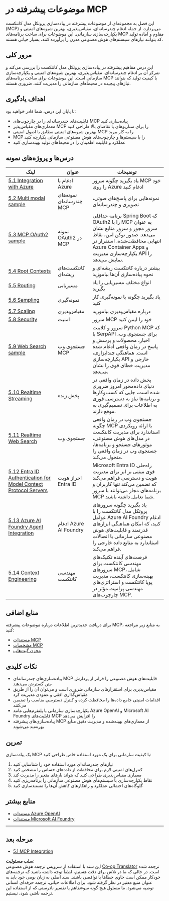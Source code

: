 <!--
CO_OP_TRANSLATOR_METADATA:
{
  "original_hash": "a5c1d9e9856024d23da4a65a847c75ac",
  "translation_date": "2025-07-18T07:10:50+00:00",
  "source_file": "05-AdvancedTopics/README.md",
  "language_code": "fa"
}
-->
# موضوعات پیشرفته در MCP

این فصل به مجموعه‌ای از موضوعات پیشرفته در پیاده‌سازی پروتکل مدل کانتکست (MCP) می‌پردازد، از جمله ادغام چندرسانه‌ای، مقیاس‌پذیری، بهترین شیوه‌های امنیتی و یکپارچه‌سازی سازمانی. این موضوعات برای ساخت برنامه‌های MCP مقاوم و آماده تولید که بتوانند نیازهای سیستم‌های هوش مصنوعی مدرن را برآورده کنند، بسیار حیاتی هستند.

## مرور کلی

این درس مفاهیم پیشرفته در پیاده‌سازی پروتکل مدل کانتکست را بررسی می‌کند و تمرکز آن بر ادغام چندرسانه‌ای، مقیاس‌پذیری، بهترین شیوه‌های امنیتی و یکپارچه‌سازی سازمانی است. این موضوعات برای ساخت برنامه‌های MCP با کیفیت تولید که بتوانند نیازهای پیچیده در محیط‌های سازمانی را مدیریت کنند، ضروری هستند.

## اهداف یادگیری

تا پایان این درس، شما قادر خواهید بود:

- قابلیت‌های چندرسانه‌ای را در چارچوب‌های MCP پیاده‌سازی کنید
- معماری‌های مقیاس‌پذیر MCP را برای سناریوهای با تقاضای بالا طراحی کنید
- بهترین شیوه‌های امنیتی مطابق با اصول امنیتی MCP را به کار ببرید
- MCP را با سیستم‌ها و چارچوب‌های هوش مصنوعی سازمانی یکپارچه کنید
- عملکرد و قابلیت اطمینان را در محیط‌های تولید بهینه‌سازی کنید

## درس‌ها و پروژه‌های نمونه

| لینک | عنوان | توضیحات |
|------|-------|-------------|
| [5.1 Integration with Azure](./mcp-integration/README.md) | ادغام با Azure | یاد بگیرید چگونه سرور MCP خود را روی Azure ادغام کنید |
| [5.2 Multi modal sample](./mcp-multi-modality/README.md) | نمونه‌های چندرسانه‌ای MCP | نمونه‌هایی برای پاسخ‌های صوتی، تصویری و چندرسانه‌ای |
| [5.3 MCP OAuth2 sample](../../../05-AdvancedTopics/mcp-oauth2-demo) | نمونه OAuth2 در MCP | برنامه حداقلی Spring Boot که OAuth2 را با MCP به عنوان سرور مجوز و سرور منابع نشان می‌دهد. صدور توکن امن، نقاط انتهایی محافظت‌شده، استقرار در Azure Container Apps و یکپارچه‌سازی مدیریت API را نمایش می‌دهد. |
| [5.4 Root Contexts](./mcp-root-contexts/README.md) | کانتکست‌های ریشه‌ای | بیشتر درباره کانتکست ریشه‌ای و نحوه پیاده‌سازی آن‌ها بیاموزید |
| [5.5 Routing](./mcp-routing/README.md) | مسیریابی | انواع مختلف مسیریابی را یاد بگیرید |
| [5.6 Sampling](./mcp-sampling/README.md) | نمونه‌گیری | یاد بگیرید چگونه با نمونه‌گیری کار کنید |
| [5.7 Scaling](./mcp-scaling/README.md) | مقیاس‌پذیری | درباره مقیاس‌پذیری بیاموزید |
| [5.8 Security](./mcp-security/README.md) | امنیت | سرور MCP خود را ایمن کنید |
| [5.9 Web Search sample](./web-search-mcp/README.md) | جستجوی وب MCP | سرور و کلاینت Python MCP که با SerpAPI برای جستجوی وب، اخبار، محصولات و پرسش و پاسخ در زمان واقعی ادغام شده است. هماهنگی چندابزاری، یکپارچه‌سازی API خارجی و مدیریت خطای قوی را نشان می‌دهد. |
| [5.10 Realtime Streaming](./mcp-realtimestreaming/README.md) | پخش زنده | پخش داده در زمان واقعی در دنیای داده‌محور امروز ضروری شده است، جایی که کسب‌وکارها و برنامه‌ها نیاز به دسترسی فوری به اطلاعات برای تصمیم‌گیری به موقع دارند. |
| [5.11 Realtime Web Search](./mcp-realtimesearch/README.md) | جستجوی وب | جستجوی وب در زمان واقعی چگونه MCP با ارائه رویکردی استاندارد برای مدیریت کانتکست در مدل‌های هوش مصنوعی، موتورهای جستجو و برنامه‌ها، جستجوی وب در زمان واقعی را متحول می‌کند. |
| [5.12  Entra ID Authentication for Model Context Protocol Servers](./mcp-security-entra/README.md) | احراز هویت Entra ID | Microsoft Entra ID راه‌حلی قوی مبتنی بر ابر برای مدیریت هویت و دسترسی فراهم می‌کند که تضمین می‌کند تنها کاربران و برنامه‌های مجاز می‌توانند با سرور MCP شما تعامل داشته باشند. |
| [5.13 Azure AI Foundry Agent Integration](./mcp-foundry-agent-integration/README.md) | ادغام Azure AI Foundry | یاد بگیرید چگونه سرورهای پروتکل مدل کانتکست را با عوامل Azure AI Foundry ادغام کنید، که امکان هماهنگی ابزارهای قدرتمند و قابلیت‌های هوش مصنوعی سازمانی با اتصالات استاندارد به منابع داده خارجی را فراهم می‌کند. |
| [5.14 Context Engineering](./mcp-contextengineering/README.md) | مهندسی کانتکست | فرصت‌های آینده تکنیک‌های مهندسی کانتکست برای سرورهای MCP، شامل بهینه‌سازی کانتکست، مدیریت پویا کانتکست و استراتژی‌های مهندسی پرامپت مؤثر در چارچوب‌های MCP. |

## منابع اضافی

برای دریافت جدیدترین اطلاعات درباره موضوعات پیشرفته MCP، به منابع زیر مراجعه کنید:
- [مستندات MCP](https://modelcontextprotocol.io/)
- [مشخصات MCP](https://spec.modelcontextprotocol.io/)
- [مخزن گیت‌هاب](https://github.com/modelcontextprotocol)

## نکات کلیدی

- پیاده‌سازی‌های چندرسانه‌ای MCP قابلیت‌های هوش مصنوعی را فراتر از پردازش متن گسترش می‌دهند
- مقیاس‌پذیری برای استقرارهای سازمانی ضروری است و می‌توان آن را از طریق مقیاس‌گذاری افقی و عمودی مدیریت کرد
- اقدامات امنیتی جامع داده‌ها را محافظت کرده و کنترل دسترسی مناسب را تضمین می‌کنند
- یکپارچه‌سازی سازمانی با پلتفرم‌هایی مانند Azure OpenAI و Microsoft AI Foundry قابلیت‌های MCP را افزایش می‌دهد
- پیاده‌سازی‌های پیشرفته MCP از معماری‌های بهینه‌شده و مدیریت دقیق منابع بهره‌مند می‌شوند

## تمرین

یک پیاده‌سازی MCP با کیفیت سازمانی برای یک مورد استفاده خاص طراحی کنید:

1. نیازهای چندرسانه‌ای مورد استفاده خود را شناسایی کنید
2. کنترل‌های امنیتی لازم برای محافظت از داده‌های حساس را مشخص کنید
3. معماری مقیاس‌پذیری طراحی کنید که بتواند بارهای متغیر را مدیریت کند
4. نقاط یکپارچه‌سازی با سیستم‌های هوش مصنوعی سازمانی را برنامه‌ریزی کنید
5. گلوگاه‌های احتمالی عملکرد و راهکارهای کاهش آن‌ها را مستندسازی کنید

## منابع بیشتر

- [مستندات Azure OpenAI](https://learn.microsoft.com/en-us/azure/ai-services/openai/)
- [مستندات Microsoft AI Foundry](https://learn.microsoft.com/en-us/ai-services/)

---

## مرحله بعد

- [5.1 MCP Integration](./mcp-integration/README.md)

**سلب مسئولیت**:  
این سند با استفاده از سرویس ترجمه هوش مصنوعی [Co-op Translator](https://github.com/Azure/co-op-translator) ترجمه شده است. در حالی که ما در تلاش برای دقت هستیم، لطفاً توجه داشته باشید که ترجمه‌های خودکار ممکن است حاوی خطاها یا نواقصی باشند. سند اصلی به زبان بومی خود باید به عنوان منبع معتبر در نظر گرفته شود. برای اطلاعات حیاتی، ترجمه حرفه‌ای انسانی توصیه می‌شود. ما مسئول هیچ گونه سوءتفاهم یا تفسیر نادرستی که از استفاده این ترجمه ناشی شود، نیستیم.
